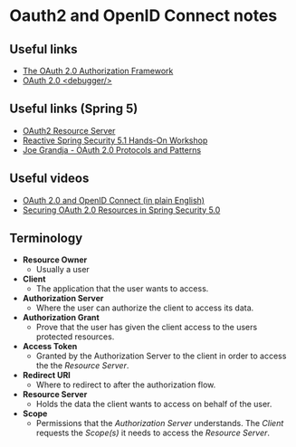 # Oauth2 and OpenID Connect notes

## Useful links

* [The OAuth 2.0 Authorization Framework](https://tools.ietf.org/html/rfc6749)
* [OAuth 2.0 \<debugger/\>](https://oauthdebugger.com)

## Useful links (Spring 5)
* [OAuth2 Resource Server](https://docs.spring.io/spring-security/site/docs/current/reference/htmlsingle/#webflux-oauth2-resource-server)
* [Reactive Spring Security 5.1 Hands-On Workshop](https://andifalk.github.io/reactive-spring-security-5-workshop/workshop-tutorial.html)
* [Joe Grandja - OAuth 2.0 Protocols and Patterns](https://github.com/jgrandja/oauth2-protocol-patterns.git)

## Useful videos
* [OAuth 2.0 and OpenID Connect (in plain English)](https://www.youtube.com/watch?v=996OiexHze0)
* [Securing OAuth 2.0 Resources in Spring Security 5.0](https://www.youtube.com/watch?v=1N-xwmoN83w)

## Terminology
* **Resource Owner**
  * Usually a user
* **Client**
  * The application that the user wants to access.
* **Authorization Server**
  * Where the user can authorize the client to access its data.
* **Authorization Grant**
  * Prove that the user has given the client access to the users protected resources.
* **Access Token**
  * Granted by the Authorization Server to the client in order to access the the *Resource Server*.
* **Redirect URI**
  * Where to redirect to after the authorization flow.
* **Resource Server**
  * Holds the data the client wants to access on behalf of the user.
* **Scope**
  * Permissions that the *Authorization Server* understands. The *Client* requests the *Scope(s)* it needs to access the
    *Resource Server*.
